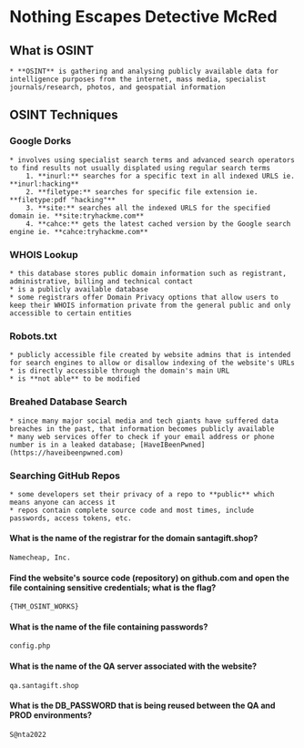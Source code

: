 # Nothing Escapes Detective McRed

## What is OSINT

    * **OSINT** is gathering and analysing publicly available data for intelligence purposes from the internet, mass media, specialist journals/research, photos, and geospatial information

## OSINT Techniques
### Google Dorks

    * involves using specialist search terms and advanced search operators to find results not usually displated using regular search terms
        1. **inurl:** searches for a specific text in all indexed URLS ie. **inurl:hacking**
        2. **filetype:** searches for specific file extension ie. **filetype:pdf "hacking"**
        3. **site:** searches all the indexed URLS for the specified domain ie. **site:tryhackme.com**
        4. **cahce:** gets the latest cached version by the Google search engine ie. **cahce:tryhackme.com**

### WHOIS Lookup

    * this database stores public domain information such as registrant, administrative, billing and technical contact
    * is a publicly available database
    * some registrars offer Domain Privacy options that allow users to keep their WHOIS information private from the general public and only accessible to certain entities

### Robots.txt

    * publicly accessible file created by website admins that is intended for search engines to allow or disallow indexing of the website's URLs
    * is directly accessible through the domain's main URL
    * is **not able** to be modified

### Breahed Database Search

    * since many major social media and tech giants have suffered data breaches in the past, that information becomes publicly available
    * many web services offer to check if your email address or phone number is in a leaked database; [HaveIBeenPwned](https://haveibeenpwned.com)

### Searching GitHub Repos

    * some developers set their privacy of a repo to **public** which means anyone can access it
    * repos contain complete source code and most times, include passwords, access tokens, etc.


#### What is the name of the registrar for the domain **santagift.shop**?
```
Namecheap, Inc.
```

#### Find the website's source code (repository) on github.com and open the file containing sensitive credentials; what is the flag?
```
{THM_OSINT_WORKS}
```

#### What is the name of the file containing passwords?
```
config.php
```

#### What is the name of the QA server associated with the website?
```
qa.santagift.shop
```

#### What is the DB\_PASSWORD that is being reused between the QA and PROD environments?
```
S@nta2022
```

